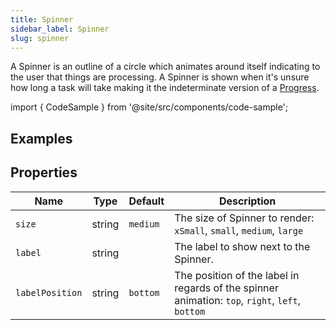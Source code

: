 ```yaml
---
title: Spinner
sidebar_label: Spinner
slug: spinner
---
```


A Spinner is an outline of a circle which animates around itself indicating to the user that things are processing. A Spinner is shown when it's unsure how long a task will take making it the indeterminate version of a [Progress](progress).

import { CodeSample } from '@site/src/components/code-sample';

## Examples

<CodeSample src="https://python-spinner-example.pgletio.repl.co" height="500px"
    python="https://github.com/pglet/examples/blob/main/python/controls/spinner_control.py"
    />

## Properties

| Name           | Type    | Default | Description |
| -------------- | ------- | ------- | ----------- |
| `size`         | string  | `medium` | The size of Spinner to render: `xSmall`, `small`, `medium`, `large` |
| `label`        | string  |          | The label to show next to the Spinner. |
| `labelPosition` | string  | `bottom` | The position of the label in regards of the spinner animation: `top`, `right`, `left`, `bottom` |

